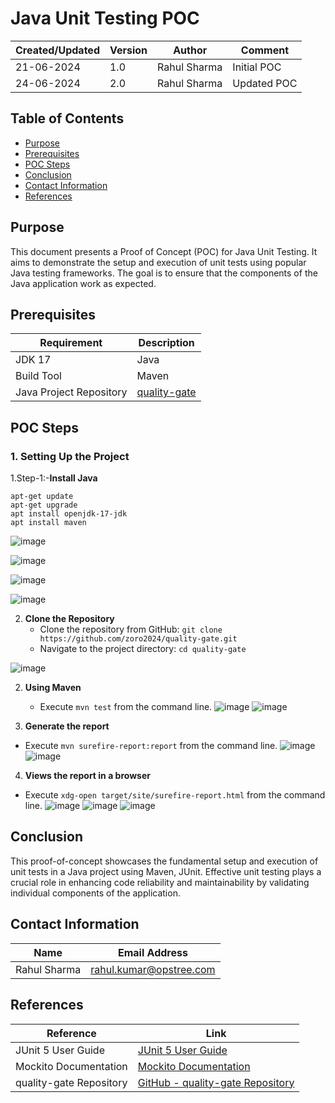 # Java Unit Testing POC

**Created/Updated** | **Version** | **Author** | **Comment**
--- | --- | --- | ---
21-06-2024 | 1.0 | Rahul Sharma | Initial POC
24-06-2024 | 2.0 | Rahul Sharma | Updated POC

## Table of Contents

- [Purpose](#purpose)
- [Prerequisites](#prerequisites)
- [POC Steps](#poc-steps)
- [Conclusion](#conclusion)
- [Contact Information](#contact-information)
- [References](#references)

## Purpose 

This document presents a Proof of Concept (POC) for Java Unit Testing. It aims to demonstrate the setup and execution of unit tests using popular Java testing frameworks. The goal is to ensure that the components of the Java application work as expected.

## Prerequisites

| **Requirement**                | **Description**                                |
|--------------------------------|------------------------------------------------|
| JDK 17                | Java                         |
| Build Tool                     | Maven                               |
| Java Project Repository        | [quality-gate](https://github.com/zoro2024/quality-gate) |

## POC Steps

### 1. Setting Up the Project

1.Step-1:-**Install Java**
```
apt-get update
apt-get upgrade
apt install openjdk-17-jdk
apt install maven
```

![image](https://github.com/mygurkulam-p9/documentation/assets/142473694/4454647b-5633-470c-a3ba-225e74d385b1)

![image](https://github.com/mygurkulam-p9/documentation/assets/142473694/9187ff84-d200-4f84-aa92-c467b2c469eb)

![image](https://github.com/mygurkulam-p9/documentation/assets/142473694/5ba29cb0-37da-4061-a149-3d155406ce88)

![image](https://github.com/mygurkulam-p9/documentation/assets/142473694/3070105f-c80a-4597-a883-9e416458b7d3)


2.  **Clone the Repository**
    - Clone the repository from GitHub: `git clone https://github.com/zoro2024/quality-gate.git`
    - Navigate to the project directory: `cd quality-gate`

![image](https://github.com/mygurkulam-p9/documentation/assets/142473694/81823e59-9584-45d2-af68-d0c6fd73483f)

2.  **Using Maven**
    - Execute `mvn test` from the command line.
![image](https://github.com/mygurkulam-p9/documentation/assets/142473694/8684acbf-2c88-4230-8454-233e27c962ec)
![image](https://github.com/mygurkulam-p9/documentation/assets/142473694/b283e021-e361-4d6b-af5e-fd67eff23362)

3.  **Generate the report**
  - Execute `mvn surefire-report:report` from the command line.
    ![image](https://github.com/mygurkulam-p9/documentation/assets/142473694/374404c2-d86e-427e-aa69-1f51691cada7)
    ![image](https://github.com/mygurkulam-p9/documentation/assets/142473694/64ce749e-bfd9-4cb3-827b-9790f5d986e2)

    
4.  **Views the report in a browser**
 - Execute `xdg-open target/site/surefire-report.html` from the command line.
   ![image](https://github.com/mygurkulam-p9/documentation/assets/142473694/933d03e9-7bf7-4f8c-b85f-2c03f84b9b1b)
   ![image](https://github.com/mygurkulam-p9/documentation/assets/142473694/6edddb7b-f282-4261-8787-b9f718561a25)
   ![image](https://github.com/mygurkulam-p9/documentation/assets/142473694/2c105be9-d6a1-4888-b322-8c1dbf8eceab)

    
## Conclusion

This proof-of-concept showcases the fundamental setup and execution of unit tests in a Java project using Maven, JUnit. Effective unit testing plays a crucial role in enhancing code reliability and maintainability by validating individual components of the application.

## Contact Information
**Name** | **Email Address**
---|---
Rahul Sharma | rahul.kumar@opstree.com

## References


| Reference                                     | Link                                                  |
|-----------------------------------------------|-------------------------------------------------------|
| JUnit 5 User Guide                            | [JUnit 5 User Guide](https://junit.org/junit5/docs/current/user-guide/) |
| Mockito Documentation                         | [Mockito Documentation](https://site.mockito.org/)    |
| quality-gate Repository                       | [GitHub - quality-gate Repository](https://github.com/zoro2024/quality-gate) |
